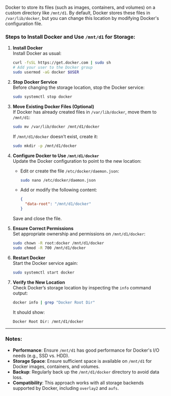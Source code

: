Docker to store its files (such as images, containers, and volumes) on a custom directory like `/mnt/d1`. By default, Docker stores these files in `/var/lib/docker`, but you can change this location by modifying Docker's configuration file.

### Steps to Install Docker and Use `/mnt/d1` for Storage:

1. **Install Docker**  
   Install Docker as usual:
   ```bash
   curl -fsSL https://get.docker.com | sudo sh
   # Add your user to the Docker group
   sudo usermod -aG docker $USER
   ```

2. **Stop Docker Service**  
   Before changing the storage location, stop the Docker service:
   ```bash
   sudo systemctl stop docker
   ```

3. **Move Existing Docker Files (Optional)**  
   If Docker has already created files in `/var/lib/docker`, move them to `/mnt/d1`:
   ```bash
   sudo mv /var/lib/docker /mnt/d1/docker
   ```

   If `/mnt/d1/docker` doesn't exist, create it:
   ```bash
   sudo mkdir -p /mnt/d1/docker
   ```

4. **Configure Docker to Use `/mnt/d1/docker`**  
   Update the Docker configuration to point to the new location:
   - Edit or create the file `/etc/docker/daemon.json`:
     ```bash
     sudo nano /etc/docker/daemon.json
     ```
   - Add or modify the following content:
     ```json
     {
       "data-root": "/mnt/d1/docker"
     }
     ```

   Save and close the file.

5. **Ensure Correct Permissions**  
   Set appropriate ownership and permissions on `/mnt/d1/docker`:
   ```bash
   sudo chown -R root:docker /mnt/d1/docker
   sudo chmod -R 700 /mnt/d1/docker
   ```

6. **Restart Docker**  
   Start the Docker service again:
   ```bash
   sudo systemctl start docker
   ```

7. **Verify the New Location**  
   Check Docker’s storage location by inspecting the `info` command output:
   ```bash
   docker info | grep "Docker Root Dir"
   ```
   It should show:
   ```
   Docker Root Dir: /mnt/d1/docker
   ```

---

### Notes:
- **Performance**: Ensure `/mnt/d1` has good performance for Docker's I/O needs (e.g., SSD vs. HDD).
- **Storage Space**: Ensure sufficient space is available on `/mnt/d1` for Docker images, containers, and volumes.
- **Backup**: Regularly back up the `/mnt/d1/docker` directory to avoid data loss.
- **Compatibility**: This approach works with all storage backends supported by Docker, including `overlay2` and `aufs`.